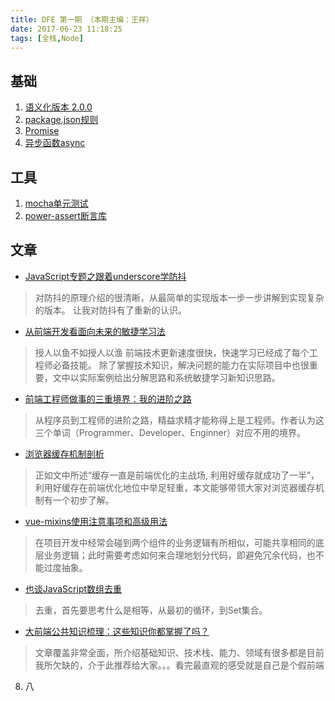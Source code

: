 ```yaml
---
title: DFE 第一期 （本期主编：王祥）
date: 2017-06-23 11:18:25
tags: [全栈,Node]
---
```


## 基础

1. [语义化版本 2.0.0](http://semver.org/lang/zh-CN/)
2. [package.json规则](https://docs.npmjs.com/files/package.json)
3. [Promise](http://es6.ruanyifeng.com/#docs/promise)
4. [异步函数async](http://es6.ruanyifeng.com/#docs/async)

## 工具

1. [mocha单元测试](https://mochajs.org/)
2. [power-assert断言库](https://www.npmjs.com/package/power-assert)

## 文章

* [JavaScript专题之跟着underscore学防抖](https://github.com/mqyqingfeng/Blog/issues/22)
> 对防抖的原理介绍的很清晰，从最简单的实现版本一步一步讲解到实现复杂的版本。
让我对防抖有了重新的认识。

* [从前端开发看面向未来的敏捷学习法](http://www.jianshu.com/p/fd7055705c62)
> 授人以鱼不如授人以渔
前端技术更新速度很快，快速学习已经成了每个工程师必备技能。
除了掌握技术知识，解决问题的能力在实际项目中也很重要，文中以实际案例给出分解思路和系统敏捷学习新知识思路。

* [前端工程师做事的三重境界：我的进阶之路](https://zhuanlan.zhihu.com/p/26660510)
> 从程序员到工程师的进阶之路，精益求精才能称得上是工程师。作者认为这三个单词（Programmer、Developer、Enginner）对应不用的境界。

* [浏览器缓存机制剖析](http://louiszhai.github.io/2017/04/07/http-cache/)
> 正如文中所述“缓存一直是前端优化的主战场, 利用好缓存就成功了一半”，利用好缓存在前端优化地位中举足轻重，本文能够带领大家对浏览器缓存机制有一个初步了解。

* [vue-mixins使用注意事项和高级用法](https://www.deboy.cn/Vue-mixins-advance-tips.html)
> 在项目开发中经常会碰到两个组件的业务逻辑有所相似，可能共享相同的底层业务逻辑；此时需要考虑如何来合理地划分代码，即避免冗余代码，也不能过度抽象。

* [也谈JavaScript数组去重](https://www.toobug.net/article/array_unique_in_javascript.html)
> 去重，首先要思考什么是相等，从最初的循环，到Set集合。

* [大前端公共知识梳理：这些知识你都掌握了吗？](https://mp.weixin.qq.com/s?__biz=MzIwNjQwMzUwMQ==&mid=2247485277&idx=1&sn=82703e13febb1e7947cc18d1f57fc375&key=6b0fbfcb936d93fa91a745202d0f37bffff65fd2cba5ff2cfa25618c8d03951944ae6eb2f4db18aaf1c8893ddaeffb404684dbd7f6159925dbab9411094f960daba3c6f46c1f93d34f9a6d476104fc63&ascene=0&uin=MTQwNzQzODYwMA%3D%3D&version=12020810&nettype=WIFI&fontScale=100&pass_ticket=xJ0pJsFuIsM3Ce35cuVqghSLUWaqU91w%2FEgBgn2%2BhouemlzbFvOIXP3KmJlioe0D)
> 文章覆盖非常全面，所介绍基础知识、技术栈、能力、领域有很多都是目前我所欠缺的，介于此推荐给大家。。。看完最直观的感受就是自己是个假前端

8. 八
